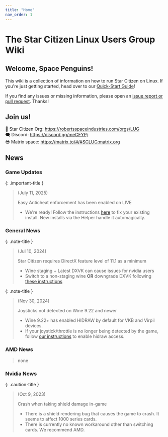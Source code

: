 ```yaml
---
title: "Home"
nav_order: 1
---
```


<h1>The Star Citizen Linux Users Group Wiki</h1>

<h2>Welcome, Space Penguins!</h2>

This wiki is a collection of information on how to run Star Citizen on Linux. If you're just getting started, head over to our [Quick-Start Guide](Quick-Start-Guide)!

If you find any issues or missing information, please open an [issue report or pull request](https://github.com/starcitizen-lug/knowledge-base). Thanks!

## Join us!

🐧 Star Citizen Org: <a href="https://robertsspaceindustries.com/orgs/LUG">https://robertsspaceindustries.com/orgs/LUG</a>  
🗨 Discord: <a href="https://discord.gg/meCFYPj">https://discord.gg/meCFYPj</a>  
😎 Matrix space: <a href="https://matrix.to/#/#SCLUG:matrix.org">https://matrix.to/#/#SCLUG:matrix.org</a>  

## News

### Game Updates

{: .important-title }
> (July 11, 2025)
>
> Easy Anticheat enforcement has been enabled on LIVE
>
> - We're ready! Follow the instructions [here](Tips-and-Tricks#easy-anti-cheat) to fix your existing install. New installs via the Helper handle it automagically.


### General News

{: .note-title }
> (Jul 10, 2024)
>
> Star Citizen requires DirectX feature level of 11.1 as a minimum
>
> - Wine staging + Latest DXVK can cause issues for nvidia users
> - Switch to a non-staging wine **OR** downgrade DXVK following [these instructions](Troubleshooting#directx-error-message)


{: .note-title }
> (Nov 30, 2024)
>
> Joysticks not detected on Wine 9.22 and newer
>
> - Wine 9.22+ has enabled HIDRAW by default for VKB and Virpil devices.
> - If your joystick/throttle is no longer being detected by the game, follow [our instructions](Sticks,-Throttles,-&-Pedals#some-of-your-joysticks-disappear--arent-recognized-in-the-game) to enable hidraw access.

### AMD News

> none


### Nvidia News

{: .caution-title }
> (Oct 9, 2023)
>
> Crash when taking shield damage in-game
>
> - There is a shield rendering bug that causes the game to crash. It seems to affect 1000 series cards.
> - There is currently no known workaround other than switching cards. We recommend AMD.

